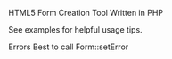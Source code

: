 HTML5 Form Creation Tool Written in PHP

See examples for helpful usage tips.

Errors
Best to call Form::setError